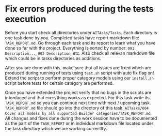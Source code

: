 # Fix errors produced during the tests execution

Before you start check all directories under `AITAsks/Tasks`. Each directory is one task done by you.
Completed tasks have report markdown file: `TASK_REPORT.md`. Go through each task and its report to learn what you have done so far with the project.
Everything is sorted by number: `001 Description...`, `002 Description`, etc. Also check all relevan markdown file which could be in tasks directories as additions.

After you are done with this, make sure that all issues are fixed which are produced during running of tests using `test.sh` script with auto fix flag on!
Extend the script to perform proper category models using our `install.sh` script before tests for certain category are performed.

Once you have extended the project verify that no bugs in the scripts are intorduced and that everything works as expected.
For this task write its `TASK_REPORT.md` so you can continue next time with next / upcoming task. `TASK_REPORT.md` file should go into the directory of this task: `AITasks/004 Cover all models by all supported Builder categories/TASK_REPORT.md`.
All changes and fixes done during the work session have to be documented as the part of the `TASK_REPORT` or in individual markdown file located under the task directory which we are working currentlty.
